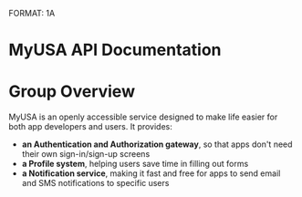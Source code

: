 FORMAT: 1A

# MyUSA API Documentation

# Group Overview

MyUSA is an openly accessible service designed to make life easier for both app developers and users. It provides:
* **an Authentication and Authorization gateway**, so that apps don't need their own sign-in/sign-up screens
* **a Profile system**, helping users save time in filling out forms
* **a Notification service**, making it fast and free for apps to send email and SMS notifications to specific users
